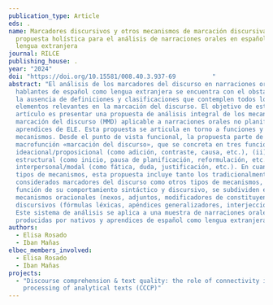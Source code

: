 ```yaml
---
publication_type: Article
eds: .
name: Marcadores discursivos y otros mecanismos de marcación discursiva. Una
  propuesta holística para el análisis de narraciones orales en español como
  lengua extranjera
journal: RILCE
publishing_house: .
year: "2024"
doi: "https://doi.org/10.15581/008.40.3.937-69          "
abstract: "El análisis de los marcadores del discurso en narraciones orales de
  hablantes de español como lengua extranjera se encuentra con el obstáculo de
  la ausencia de definiciones y clasificaciones que contemplen todos los
  elementos relevantes en la marcación del discurso. El objetivo de este
  artículo es presentar una propuesta de análisis integral de los mecanismos de
  marcación del discurso (MMD) aplicable a narraciones orales no planificadas de
  aprendices de ELE. Esta propuesta se articula en torno a funciones y tipos de
  mecanismos. Desde el punto de vista funcional, la propuesta parte de la
  macrofunción «marcación del discurso», que se concreta en tres funciones: (i)
  ideacional/proposicional (como adición, contraste, causa, etc.), (ii) textual/
  estructural (como inicio, pausa de planificación, reformulación, etc.) e (iii)
  interpersonal/modal (como fática, duda, justificación, etc.). En cuanto a los
  tipos de mecanismos, esta propuesta incluye tanto los tradicionalmente
  considerados marcadores del discurso como otros tipos de mecanismos, que, en
  función de su comportamiento sintáctico y discursivo, se subdividen en
  mecanismos oracionales (nexos, adjuntos, modificadores de constituyente) y
  discursivos (fórmulas léxicas, apéndices generalizadores, interjecciones).
  Este sistema de análisis se aplica a una muestra de narraciones orales
  producidas por nativos y aprendices de español como lengua extranjera."
authors:
  - Elisa Rosado
  - Iban Mañas
elbec_members_involved:
  - Elisa Rosado
  - Iban Mañas
projects:
  - "Discourse comprehension & text quality: the role of connectivity in the
    processing of analytical texts (CCCP)"
---
```

